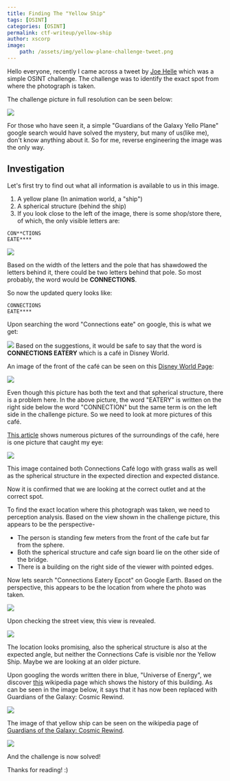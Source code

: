 ```yaml
---
title: Finding The "Yellow Ship"
tags: [OSINT]
categories: [OSINT]
permalink: ctf-writeup/yellow-ship
author: xscorp
image:
    path: /assets/img/yellow-plane-challenge-tweet.png
---
```


Hello everyone, recently I came across a tweet by [Joe Helle](https://twitter.com/joehelle) which was a simple OSINT challenge. The challenge was to identify the exact spot from where the photograph is taken.

The challenge picture in full resolution can be seen below:

![](/assets/img/yellow-plane-thumbnail.jpeg)

For those who have seen it, a simple "Guardians of the Galaxy Yello Plane" google search would have solved the mystery, but many of us(like me), don't know anything about it. So for me, reverse engineering the image was the only way.



## Investigation
Let's first try to find out what all information is available to us in this image.
1. A yellow plane (In animation world, a "ship")
2. A spherical structure (behind the ship)
3. If you look close to the left of the image, there is some shop/store there, of which, the only visible letters are:
```
CON**CTIONS
EATE****
```
![](/assets/img/connections-cafe-hint.png)

Based on the width of the letters and the pole that has shawdowed the letters behind it, there could be two letters behind that pole.
So most probably, the word would be **CONNECTIONS**.


So now the updated query looks like:
```
CONNECTIONS
EATE****
```

Upon searching the word "Connections eate" on google, this is what we get:

![](/assets/img/connection-cafe-google.png)
Based on the suggestions, it would be safe to say that the word is **CONNECTIONS EATERY** which is a café in Disney World.

An image of the front of the café can be seen on this [Disney World Page](https://disneyworld.disney.go.com/dining/epcot/connections-eatery/):

![](/assets/img/connections-cafe-sphere.png)

Even though this picture has both the text and that spherical structure, there is a problem here. In the above picture, the word "EATERY" is written on the right side below the word "CONNECTION" but the same term is on the left side in the challenge picture. So we need to look at more pictures of this café.

[This article](https://wdwnt.com/2022/04/plants-and-another-sign-installed-outside-connections-cafe-and-eatery-at-epcot/) shows numerous pictures of the surroundings of the café, here is one picture that caught my eye:

![](/assets/img/connections-cafe-sideview.png)

This image contained both Connections Café logo with grass walls as well as the spherical structure in the expected direction and expected distance.

Now it is confirmed that we are looking at the correct outlet and at the correct spot.

To find the exact location where this photograph was taken, we need to perception analysis. Based on the view shown in the challenge picture, this appears to be the perspective-
* The person is standing few meters from the front of the cafe but far from the sphere.
* Both the spherical structure and cafe sign board lie on the other side of the bridge.
* There is a building on the right side of the viewer with pointed edges.

Now lets search "Connections Eatery Epcot" on Google Earth. Based on the perspective, this appears to be the location from where the photo was taken.

![](/assets/img/google-earth-topview.png)

Upon checking the street view, this view is revealed.

![](/assets/img/google-earth-streetview.png)

The location looks promising, also the spherical structure is also at the expected angle, but neither the Connections Cafe is visible nor the Yellow Ship. Maybe we are looking at an older picture.

Upon googling the words written there in blue, "Universe of Energy", we discover [this](https://en.wikipedia.org/wiki/Universe_of_Energy) wikipedia page which shows the history of this building. As can be seen in the image below, it says that it has now been replaced with Guardians of the Galaxy: Cosmic Rewind.

![](/assets/img/universe-of-energy-wikipedia.png)

The image of that yellow ship can be seen on the wikipedia page of [Guardians of the Galaxy: Cosmic Rewind](https://en.wikipedia.org/wiki/Guardians_of_the_Galaxy:_Cosmic_Rewind).

![](/assets/img/the-yellow-ship.png)


And the challenge is now solved!

Thanks for reading! :) 